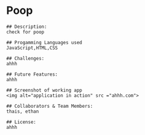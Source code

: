 # Poop

    ## Description:
    check for poop

    ## Progamming Languages used
    JavaScript,HTML,CSS

    ## Challenges:
    ahhh

    ## Future Features:
    ahhh

    ## Screenshot of working app
    <img alt="application in action" src ="ahhh.com">

    ## Collaborators & Team Members:
    thais, ethan

    ## License: 
    ahhh
    